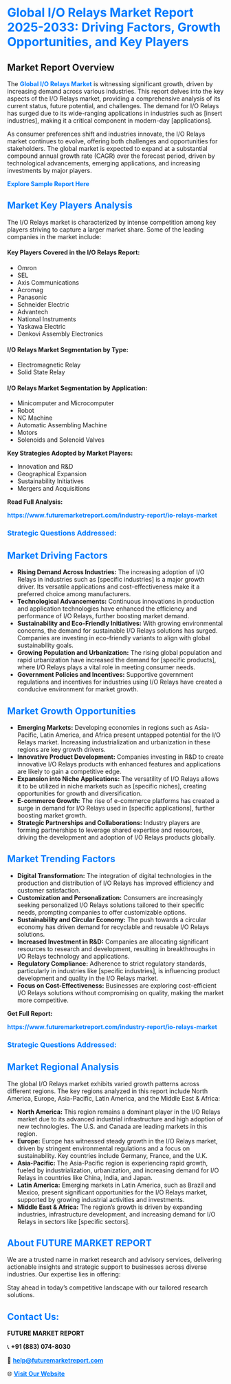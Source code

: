 <h1 style="color: #007BFF;">Global I/O Relays Market Report 2025-2033: Driving Factors, Growth Opportunities, and Key Players</h1>

<section id="overview">
<h2>Market Report Overview</h2>
<p>The <a href="https://www.futuremarketreport.com/industry-report/io-relays-market" style="color: #007BFF; text-decoration: none;"><strong>Global I/O Relays Market</strong></a> is witnessing significant growth, driven by increasing demand across various industries. This report delves into the key aspects of the I/O Relays market, providing a comprehensive analysis of its current status, future potential, and challenges. The demand for I/O Relays has surged due to its wide-ranging applications in industries such as [insert industries], making it a critical component in modern-day [applications].</p>
<p>As consumer preferences shift and industries innovate, the I/O Relays market continues to evolve, offering both challenges and opportunities for stakeholders. The global market is expected to expand at a substantial compound annual growth rate (CAGR) over the forecast period, driven by technological advancements, emerging applications, and increasing investments by major players.</p>
</section>

<section id="overview">
<p><a href="https://www.futuremarketreport.com/request-sample/reportId=81534" style="color: #007BFF; text-decoration: none;"><strong>Explore Sample Report Here</strong></a></p>
</section>

<section id="key-players">
<h2 style="color: #007BFF;">Market Key Players Analysis</h2>
<p>The I/O Relays market is characterized by intense competition among key players striving to capture a larger market share. Some of the leading companies in the market include:</p>
<h4>Key Players Covered in the I/O Relays Report:</h4>
<ul><li>Omron</li><li>SEL</li><li>Axis Communications</li><li>Acromag</li><li>Panasonic</li><li>Schneider Electric</li><li>Advantech</li><li>National Instruments</li><li>Yaskawa Electric</li><li>Denkovi Assembly Electronics</li></ul>
<h4>I/O Relays Market Segmentation by Type:</h4>
<ul><li>Electromagnetic Relay</li><li>Solid State Relay</li></ul>

<h4>I/O Relays Market Segmentation by Application:</h4>
<ul><li>Minicomputer and Microcomputer</li><li>Robot</li><li>NC Machine</li><li>Automatic Assembling Machine</li><li>Motors</li><li>Solenoids and Solenoid Valves</li></ul>
<p><strong>Key Strategies Adopted by Market Players:</strong></p>
<ul>
<li>Innovation and R&D</li>
<li>Geographical Expansion</li>
<li>Sustainability Initiatives</li>
<li>Mergers and Acquisitions</li>
</ul>
</section>

<section>
<p><strong>Read Full Analysis: </strong></p><a href="https://www.futuremarketreport.com/industry-report/io-relays-market" style="color: #007BFF; text-decoration: none;"><strong>https://www.futuremarketreport.com/industry-report/io-relays-market</strong></a>
<h3 style="color: #007BFF;">Strategic Questions Addressed:</h3>
</section>

<section id="driving-factors">
<h2 style="color: #007BFF;">Market Driving Factors</h2>
<ul>
<li><strong>Rising Demand Across Industries:</strong> The increasing adoption of I/O Relays in industries such as [specific industries] is a major growth driver. Its versatile applications and cost-effectiveness make it a preferred choice among manufacturers.</li>
<li><strong>Technological Advancements:</strong> Continuous innovations in production and application technologies have enhanced the efficiency and performance of I/O Relays, further boosting market demand.</li>
<li><strong>Sustainability and Eco-Friendly Initiatives:</strong> With growing environmental concerns, the demand for sustainable I/O Relays solutions has surged. Companies are investing in eco-friendly variants to align with global sustainability goals.</li>
<li><strong>Growing Population and Urbanization:</strong> The rising global population and rapid urbanization have increased the demand for [specific products], where I/O Relays plays a vital role in meeting consumer needs.</li>
<li><strong>Government Policies and Incentives:</strong> Supportive government regulations and incentives for industries using I/O Relays have created a conducive environment for market growth.</li>
</ul>
</section>

<section id="growth-opportunities">
<h2 style="color: #007BFF;">Market Growth Opportunities</h2>
<ul>
<li><strong>Emerging Markets:</strong> Developing economies in regions such as Asia-Pacific, Latin America, and Africa present untapped potential for the I/O Relays market. Increasing industrialization and urbanization in these regions are key growth drivers.</li>
<li><strong>Innovative Product Development:</strong> Companies investing in R&D to create innovative I/O Relays products with enhanced features and applications are likely to gain a competitive edge.</li>
<li><strong>Expansion into Niche Applications:</strong> The versatility of I/O Relays allows it to be utilized in niche markets such as [specific niches], creating opportunities for growth and diversification.</li>
<li><strong>E-commerce Growth:</strong> The rise of e-commerce platforms has created a surge in demand for I/O Relays used in [specific applications], further boosting market growth.</li>
<li><strong>Strategic Partnerships and Collaborations:</strong> Industry players are forming partnerships to leverage shared expertise and resources, driving the development and adoption of I/O Relays products globally.</li>
</ul>
</section>

<section id="trending-factors">
<h2 style="color: #007BFF;">Market Trending Factors</h2>
<ul>
<li><strong>Digital Transformation:</strong> The integration of digital technologies in the production and distribution of I/O Relays has improved efficiency and customer satisfaction.</li>
<li><strong>Customization and Personalization:</strong> Consumers are increasingly seeking personalized I/O Relays solutions tailored to their specific needs, prompting companies to offer customizable options.</li>
<li><strong>Sustainability and Circular Economy:</strong> The push towards a circular economy has driven demand for recyclable and reusable I/O Relays solutions.</li>
<li><strong>Increased Investment in R&D:</strong> Companies are allocating significant resources to research and development, resulting in breakthroughs in I/O Relays technology and applications.</li>
<li><strong>Regulatory Compliance:</strong> Adherence to strict regulatory standards, particularly in industries like [specific industries], is influencing product development and quality in the I/O Relays market.</li>
<li><strong>Focus on Cost-Effectiveness:</strong> Businesses are exploring cost-efficient I/O Relays solutions without compromising on quality, making the market more competitive.</li>
</ul>
</section>

<section>
<p><strong>Get Full Report: </strong></p><a href="https://www.futuremarketreport.com/industry-report/io-relays-market" style="color: #007BFF; text-decoration: none;"><strong>https://www.futuremarketreport.com/industry-report/io-relays-market</strong></a>
<h3 style="color: #007BFF;">Strategic Questions Addressed:</h3>
</section>


<section id="regional-analysis">
<h2 style="color: #007BFF;">Market Regional Analysis</h2>
<p>The global I/O Relays market exhibits varied growth patterns across different regions. The key regions analyzed in this report include North America, Europe, Asia-Pacific, Latin America, and the Middle East & Africa:</p>
<ul>
<li><strong>North America:</strong> This region remains a dominant player in the I/O Relays market due to its advanced industrial infrastructure and high adoption of new technologies. The U.S. and Canada are leading markets in this region.</li>
<li><strong>Europe:</strong> Europe has witnessed steady growth in the I/O Relays market, driven by stringent environmental regulations and a focus on sustainability. Key countries include Germany, France, and the U.K.</li>
<li><strong>Asia-Pacific:</strong> The Asia-Pacific region is experiencing rapid growth, fueled by industrialization, urbanization, and increasing demand for I/O Relays in countries like China, India, and Japan.</li>
<li><strong>Latin America:</strong> Emerging markets in Latin America, such as Brazil and Mexico, present significant opportunities for the I/O Relays market, supported by growing industrial activities and investments.</li>
<li><strong>Middle East & Africa:</strong> The region’s growth is driven by expanding industries, infrastructure development, and increasing demand for I/O Relays in sectors like [specific sectors].</li>
</ul>
</section>

<footer>
<h2 style="color: #007BFF;">About FUTURE MARKET REPORT</h2>
<p>We are a trusted name in market research and advisory services, delivering actionable insights and strategic support to businesses across diverse industries. Our expertise lies in offering:</p>

<p>Stay ahead in today’s competitive landscape with our tailored research solutions.</p>

<h2 style="color: #007BFF;">Contact Us:</h2>
<p><strong>FUTURE MARKET REPORT</strong></p>
<p>📞 <strong>+91 (883) 074-8030</strong></p>
<p>📧 <strong><a href="mailto:help@futuremarketreport.com" style="color: #007BFF;">help@futuremarketreport.com</a></strong></p>
<p>🌐 <strong><a href="https://www.futuremarketreport.com/" style="color: #007BFF;">Visit Our Website</a></strong></p>
</footer>